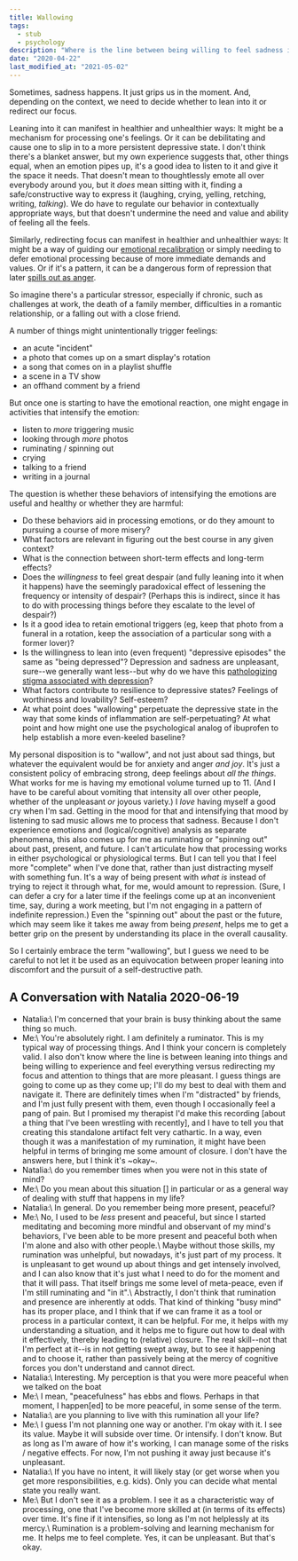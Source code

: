 ```yaml
---
title: Wallowing
tags:
  - stub
  - psychology
description: "Where is the line between being willing to feel sadness in the spirit of wholeheartedness and pursuing a broader course of misery?"
date: "2020-04-22"
last_modified_at: "2021-05-02"
---
```


Sometimes, sadness happens. It just grips us in the moment. And, depending on the context, we need to decide whether to lean into it or redirect our focus.

Leaning into it can manifest in healthier and unhealthier ways: It might be a mechanism for processing one's feelings. Or it can be debilitating and cause one to slip in to a more persistent depressive state. I don't think there's a blanket answer, but my own experience suggests that, other things equal, when an emotion pipes up, it's a good idea to listen to it and give it the space it needs. That doesn't mean to thoughtlessly emote all over everybody around you, but it _does_ mean sitting with it, finding a safe/constructive way to express it (laughing, crying, yelling, retching, writing, _talking_). We do have to regulate our behavior in contextually appropriate ways, but that doesn't undermine the need and value and ability of feeling all the feels.

Similarly, redirecting focus can manifest in healthier and unhealthier ways: It might be a way of guiding our [emotional recalibration](/emotional-control/) or simply needing to defer emotional processing because of more immediate demands and values. Or if it's a pattern, it can be a dangerous form of repression that later [spills out as anger](/anger-management/).

So imagine there's a particular stressor, especially if chronic, such as challenges at work, the death of a family member, difficulties in a romantic relationship, or a falling out with a close friend.

A number of things might unintentionally trigger feelings:

* an acute "incident"
* a photo that comes up on a smart display's rotation
* a song that comes on in a playlist shuffle
* a scene in a TV show
* an offhand comment by a friend

But once one is starting to have the emotional reaction, one might engage in activities that intensify the emotion:

* listen to _more_ triggering music
* looking through _more_ photos
* ruminating / spinning out
* crying
* talking to a friend
* writing in a journal

The question is whether these behaviors of intensifying the emotions are useful and healthy or whether they are harmful:

* Do these behaviors aid in processing emotions, or do they amount to pursuing a course of more misery?
* What factors are relevant in figuring out the best course in any given context?
* What is the connection between short-term effects and long-term effects?
* Does the _willingness_ to feel great despair (and fully leaning into it when it happens) have the seemingly paradoxical effect of lessening the frequency or intensity of despair? (Perhaps this is indirect, since it has to do with processing things before they escalate to the level of despair?)
* Is it a good idea to retain emotional triggers (eg, keep that photo from a funeral in a rotation, keep the association of a particular song with a former lover)?
* Is the willingness to lean into (even frequent) "depressive episodes" the same as "being depressed"? Depression and sadness are unpleasant, sure--we generally want less--but why do we have this [pathologizing stigma associated with depression](/depression-and-mental-illness/)?
* What factors contribute to resilience to depressive states? Feelings of worthiness and lovability? Self-esteem?
* At what point does "wallowing" perpetuate the depressive state in the way that some kinds of inflammation are self-perpetuating? At what point and how might one use the psychological analog of ibuprofen to help establish a more even-keeled baseline?

My personal disposition is to "wallow", and not just about sad things, but whatever the equivalent would be for anxiety and anger _and joy_. It's just a consistent policy of embracing strong, deep feelings about _all the things_. What works for me is having my emotional volume turned up to 11. (And I have to be careful about vomiting that intensity all over other people, whether of the unpleasant _or_ joyous variety.) I _love_ having myself a good cry when I'm sad. Getting in the mood for that and intensifying that mood by listening to sad music allows me to process that sadness. Because I don't experience emotions and (logical/cognitive) analysis as separate phenomena, this also comes up for me as ruminating or "spinning out" about past, present, and future. I can't articulate how that processing works in either psychological or physiological terms. But I can tell you that I feel more "complete" when I've done that, rather than just distracting myself with something fun. It's a way of being present with _what is_ instead of trying to reject it through what, for me, would amount to repression. (Sure, I can defer a cry for a later time if the feelings come up at an inconvenient time, say, during a work meeting, but I'm not engaging in a pattern of indefinite repression.) Even the "spinning out" about the past or the future, which may seem like it takes me away from being _present_, helps me to get a better grip on the present by understanding its place in the overall causality.

So I certainly embrace the term "wallowing", but I guess we need to be careful to not let it be used as an equivocation between proper leaning into discomfort and the pursuit of a self-destructive path.

## A Conversation with Natalia 2020-06-19
* Natalia:\\
I'm concerned that your brain is busy thinking about the same thing so much.
* Me:\\
You're absolutely right. I am definitely a ruminator. This is my typical way of processing things. And I think your concern is completely valid. I also don't know where the line is between leaning into things and being willing to experience and feel everything versus redirecting my focus and attention to things that are more pleasant. I guess things are going to come up as they come up; I'll do my best to deal with them and navigate it. There are definitely times when I'm "distracted" by friends, and I'm just fully present with them, even though I occasionally feel a pang of pain. But I promised my therapist I'd make this recording [about a thing that I've been wrestling with recently], and I have to tell you that creating this standalone artifact felt very cathartic. In a way, even though it was a manifestation of my rumination, it might have been helpful in terms of bringing me some amount of closure. I don't have the answers here, but I think it's ~okay~.
* Natalia:\\
do you remember times when you were not in this state of mind?
* Me:\\
Do you mean about this situation [] in particular or as a general way of dealing with stuff that happens in my life?
* Natalia:\\
In general. Do you remember being more present, peaceful?
* Me:\\
No, I used to be _less_ present and peaceful, but since I started meditating and becoming more mindful and observant of my mind's behaviors, I've been able to be more present and peaceful both when I'm alone and also with other people.\\
Maybe without those skills, my rumination was unhelpful, but nowadays, it's just part of my process. It is unpleasant to get wound up about things and get intensely involved, and I can also know that it's just what I need to do for the moment and that it will pass. That itself brings me some level of meta-peace, even if I'm still ruminating and "in it".\\
Abstractly, I don't think that rumination and presence are inherently at odds. That kind of thinking "busy mind" has its proper place, and I think that if we can frame it as a tool or process in a particular context, it can be helpful. For me, it helps with my understanding a situation, and it helps me to figure out how to deal with it effectively, thereby leading to (relative) closure. The real skill--not that I'm perfect at it--is in not getting swept away, but to see it happening and to choose it, rather than passively being at the mercy of cognitive forces you don't understand and cannot direct.
* Natalia:\\
Interesting. My perception is that you were more peaceful when we talked on the boat
* Me:\\
I mean, "peacefulness" has ebbs and flows. Perhaps in that moment, I happen[ed] to be more peaceful, in some sense of the term.
* Natalia:\\
are you planning to live with this rumination all your life?
* Me:\\
I guess I'm not planning one way or another. I'm okay with it. I see its value. Maybe it will subside over time. Or intensify. I don't know. But as long as I'm aware of how it's working, I can manage some of the risks / negative effects. For now, I'm not pushing it away just because it's unpleasant.
* Natalia:\\
If you have no intent, it will likely stay (or get worse when you get more responsibilities, e.g. kids). Only you can decide what mental state you really want.
* Me:\\
But I don't see it as a problem. I see it as a characteristic way of processing, one that I've become more skilled at (in terms of its effects) over time. It's fine if it intensifies, so long as I'm not helplessly at its mercy.\\
Rumination is a problem-solving and learning mechanism for me. It helps me to feel complete. Yes, it can be unpleasant. But that's okay.
